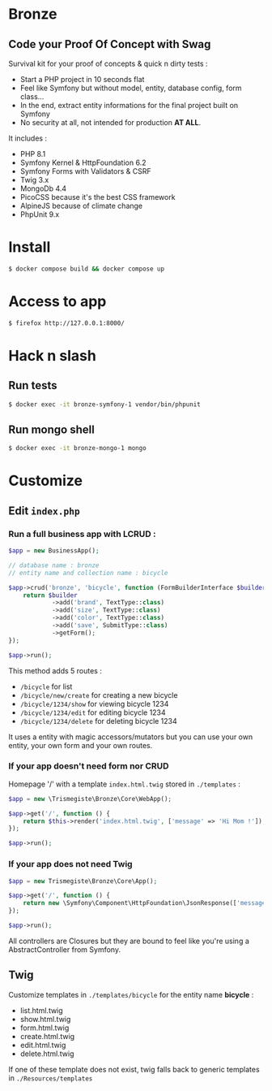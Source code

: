 # Bronze
## Code your Proof Of Concept with Swag

Survival kit for your proof of concepts & quick n dirty tests :
* Start a PHP project in 10 seconds flat
* Feel like Symfony but without model, entity, database config, form class... 
* In the end, extract entity informations for the final project built on Symfony
* No security at all, not intended for production **AT ALL**. 

It includes :
* PHP 8.1
* Symfony Kernel & HttpFoundation 6.2
* Symfony Forms with Validators & CSRF
* Twig 3.x
* MongoDb 4.4
* PicoCSS because it's the best CSS framework
* AlpineJS because of climate change
* PhpUnit 9.x

# Install

```bash
$ docker compose build && docker compose up
```

# Access to app

```bash
$ firefox http://127.0.0.1:8000/
```

# Hack n slash

## Run tests
```bash
$ docker exec -it bronze-symfony-1 vendor/bin/phpunit
```

## Run mongo shell
```bash
$ docker exec -it bronze-mongo-1 mongo
```

# Customize

## Edit ```index.php```

### Run a full business app with LCRUD :
```php
$app = new BusinessApp();

// database name : bronze
// entity name and collection name : bicycle

$app->crud('bronze', 'bicycle', function (FormBuilderInterface $builder) {
    return $builder
            ->add('brand', TextType::class)
            ->add('size', TextType::class)
            ->add('color', TextType::class)
            ->add('save', SubmitType::class)
            ->getForm();
});

$app->run();
```

This method adds 5 routes : 
* ```/bicycle``` for list
* ```/bicycle/new/create``` for creating a new bicycle
* ```/bicycle/1234/show``` for viewing bicycle 1234
* ```/bicycle/1234/edit``` for editing bicycle 1234
* ```/bicycle/1234/delete``` for deleting bicycle 1234

It uses a entity with magic accessors/mutators but you can use your own entity, your own form and your own routes.

### If your app doesn't need form nor CRUD
Homepage '/' with a template ```index.html.twig``` stored in ```./templates``` :
```php
$app = new \Trismegiste\Bronze\Core\WebApp();

$app->get('/', function () {
    return $this->render('index.html.twig', ['message' => 'Hi Mom !']);
});

$app->run();
```
### If your app does not need Twig
```php
$app = new Trismegiste\Bronze\Core\App();

$app->get('/', function () {
    return new \Symfony\Component\HttpFoundation\JsonResponse(['message' => 'Hi Mom !']);
});

$app->run();
```

All controllers are Closures but they are bound to feel like you're using a AbstractController from Symfony.

## Twig

Customize templates in ```./templates/bicycle``` for the entity name **bicycle** :
* list.html.twig
* show.html.twig
* form.html.twig
* create.html.twig
* edit.html.twig
* delete.html.twig

If one of these template does not exist, twig falls back to generic templates in ```./Resources/templates```
